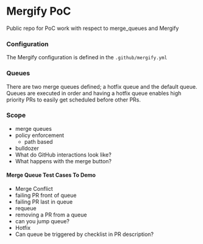 # Mergify PoC

Public repo for PoC work with respect to merge_queues and Mergify

### Configuration

The Mergify configuration is defined in the `.github/mergify.yml`

### Queues

There are two merge queues defined; a hotfix queue and the default queue. Queues
are executed in order and having a hotfix queue enables high priority PRs to
easily get scheduled before other PRs.

### Scope

- merge queues
- policy enforcement
  - path based
- bulldozer
- What do GitHub interactions look like?
- What happens with the merge button?

#### Merge Queue Test Cases To Demo

- Merge Conflict
- failing PR front of queue
- failing PR last in queue
- requeue
- removing a PR from a queue
- can you jump queue?
- Hotfix
- Can queue be triggered by checklist in PR description?
